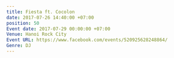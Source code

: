 ```yaml
---
title: Fiesta ft. Cocolon
date: 2017-07-26 14:40:00 +07:00
position: 50
Event date: 2017-07-29 00:00:00 +07:00
Venue: Hanoi Rock City
Event URL: https://www.facebook.com/events/520925628248864/
Genre: DJ
---
```


